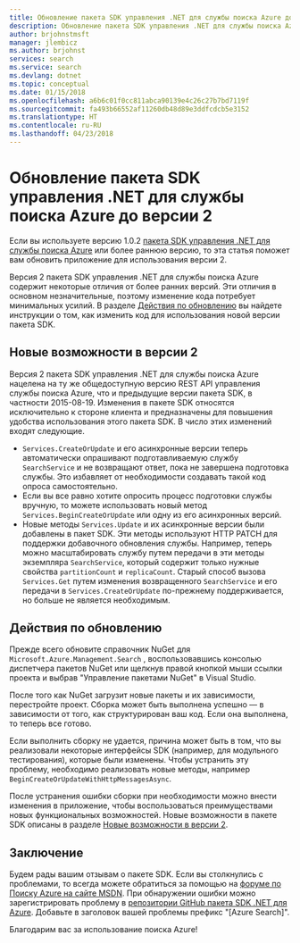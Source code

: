 ```yaml
---
title: Обновление пакета SDK управления .NET для службы поиска Azure до версии 2 | Документация Майкрософт
description: Обновление пакета SDK управления .NET для службы поиска Azure до версии 2.
author: brjohnstmsft
manager: jlembicz
ms.author: brjohnst
services: search
ms.service: search
ms.devlang: dotnet
ms.topic: conceptual
ms.date: 01/15/2018
ms.openlocfilehash: a6b6c01f0cc811abca90139e4c26c27b7bd7119f
ms.sourcegitcommit: fa493b66552af11260db48d89e3ddfcdcb5e3152
ms.translationtype: HT
ms.contentlocale: ru-RU
ms.lasthandoff: 04/23/2018
---
```

# <a name="upgrading-to-the-azure-search-net-management-sdk-version-2"></a>Обновление пакета SDK управления .NET для службы поиска Azure до версии 2
Если вы используете версию 1.0.2 [пакета SDK управления .NET для службы поиска Azure](https://aka.ms/search-mgmt-sdk) или более раннюю версию, то эта статья поможет вам обновить приложение для использования версии 2.

Версия 2 пакета SDK управления .NET для службы поиска Azure содержит некоторые отличия от более ранних версий. Эти отличия в основном незначительные, поэтому изменение кода потребует минимальных усилий. В разделе [Действия по обновлению](#UpgradeSteps) вы найдете инструкции о том, как изменить код для использования новой версии пакета SDK.

<a name="WhatsNew"></a>

## <a name="whats-new-in-version-2"></a>Новые возможности в версии 2
Версия 2 пакета SDK управления .NET для службы поиска Azure нацелена на ту же общедоступную версию REST API управления службы поиска Azure, что и предыдущие версии пакета SDK, в частности 2015-08-19. Изменения в пакете SDK относятся исключительно к стороне клиента и предназначены для повышения удобства использования этого пакета SDK. В число этих изменений входят следующие.

* `Services.CreateOrUpdate` и его асинхронные версии теперь автоматически опрашивают подготавливаемую службу `SearchService` и не возвращают ответ, пока не завершена подготовка службы. Это избавляет от необходимости создавать такой код опроса самостоятельно.
* Если вы все равно хотите опросить процесс подготовки службы вручную, то можете использовать новый метод `Services.BeginCreateOrUpdate` или одну из его асинхронных версий.
* Новые методы `Services.Update` и их асинхронные версии были добавлены в пакет SDK. Эти методы используют HTTP PATCH для поддержки добавочного обновления службы. Например, теперь можно масштабировать службу путем передачи в эти методы экземпляра `SearchService`, который содержит только нужные свойства `partitionCount` и `replicaCount`. Старый способ вызова `Services.Get` путем изменения возвращенного `SearchService` и его передачи в `Services.CreateOrUpdate` по-прежнему поддерживается, но больше не является необходимым. 

<a name="UpgradeSteps"></a>

## <a name="steps-to-upgrade"></a>Действия по обновлению
Прежде всего обновите справочник NuGet для `Microsoft.Azure.Management.Search` , воспользовавшись консолью диспетчера пакетов NuGet или щелкнув правой кнопкой мыши ссылки проекта и выбрав "Управление пакетами NuGet" в Visual Studio.

После того как NuGet загрузит новые пакеты и их зависимости, перестройте проект. Сборка может быть выполнена успешно — в зависимости от того, как структурирован ваш код. Если она выполнена, то теперь все готово.

Если выполнить сборку не удается, причина может быть в том, что вы реализовали некоторые интерфейсы SDK (например, для модульного тестирования), которые были изменены. Чтобы устранить эту проблему, необходимо реализовать новые методы, например `BeginCreateOrUpdateWithHttpMessagesAsync`.

После устранения ошибки сборки при необходимости можно внести изменения в приложение, чтобы воспользоваться преимуществами новых функциональных возможностей. Новые возможности в пакете SDK описаны в разделе [Новые возможности в версии 2](#WhatsNew).

## <a name="conclusion"></a>Заключение
Будем рады вашим отзывам о пакете SDK. Если вы столкнулись с проблемами, то всегда можете обратиться за помощью на [форуме по Поиску Azure на сайте MSDN](https://social.msdn.microsoft.com/Forums/azure/home?forum=azuresearch). При обнаружении ошибки можно зарегистрировать проблему в [репозитории GitHub пакета SDK .NET для Azure](https://github.com/Azure/azure-sdk-for-net/issues). Добавьте в заголовок вашей проблемы префикс "[Azure Search]".

Благодарим вас за использование поиска Azure!
